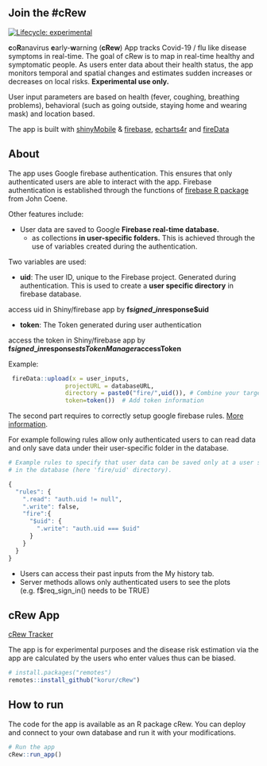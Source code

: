 
<!-- README.md is generated from README.Rmd. Please edit that file -->

## Join the \#cRew

<!-- badges: start -->

[![Lifecycle:
experimental](https://img.shields.io/badge/lifecycle-experimental-orange.svg)](https://www.tidyverse.org/lifecycle/#experimental)
<!-- badges: end -->

**c**o**R**anavirus **e**arly-**w**arning (**cRew**) App tracks Covid-19
/ flu like disease symptoms in real-time. The goal of cRew is to map in
real-time healthy and symptomatic people. As users enter data about
their health status, the app monitors temporal and spatial changes and
estimates sudden increases or decreases on local risks. **Experimental
use only.**

User input parameters are based on health (fever, coughing, breathing
problems), behavioral (such as going outside, staying home and wearing
mask) and location based.

The app is built with
[shinyMobile](https://rinterface.github.io/shinyMobile/) &
[firebase](https://firebase.john-coene.com/),
[echarts4r](https://echarts4r.john-coene.com/) and
[fireData](https://github.com/Kohze/fireData)

## About

The app uses Google firebase authentication. This ensures that only
authenticated users are able to interact with the app. Firebase
authentication is established through the functions of [firebase R
package](https://firebase.john-coene.com/) from John Coene.

Other features include:

  - User data are saved to Google **Firebase real-time database.**
      - as collections **in user-specific folders.** This is achieved
        through the use of variables created during the authentication.

Two variables are used:

  - **uid**: The user ID, unique to the Firebase project. Generated
    during authentication. This is used to create a **user specific
    directory** in firebase database.

access uid in Shiny/firebase app by **f$signed\_in$response$uid**

  - **token**: The Token generated during user authentication

access the token in Shiny/firebase app by
**f$signed\_in$response$stsTokenManager$accessToken**

Example:

``` r
 fireData::upload(x = user_inputs, 
                projectURL = databaseURL,
                directory = paste0("fire/",uid()), # Combine your target directory with uid
                token=token())  # Add token information
```

The second part requires to correctly setup google firebase rules. [More
information](https://firebase.google.com/docs/database/security/quickstart?authuser=0).

For example following rules allow only authenticated users to can read
data and only save data under their user-specific folder in the
database.

``` r
# Example rules to specify that user data can be saved only at a user specific node
# in the database (here 'fire/uid' directory).

{
  "rules": {
    ".read": "auth.uid != null",
    ".write": false,
    "fire":{
      "$uid": {
        ".write": "auth.uid === $uid"
      }
    }
  }
}
```

  - Users can access their past inputs from the My history tab.
  - Server methods allows only authenticated users to see the plots
    (e.g. f$req\_sign\_in() needs to be TRUE)

## cRew App

[cRew Tracker](http://tools.dataatomic.com/shiny/cRew)

The app is for experimental purposes and the disease risk estimation via
the app are calculated by the users who enter values thus can be biased.

``` r
# install.packages("remotes")
remotes::install_github("korur/cRew")
```

## How to run

The code for the app is available as an R package cRew. You can deploy
and connect to your own database and run it with your modifications.

``` r
# Run the app
cRew::run_app()
```
